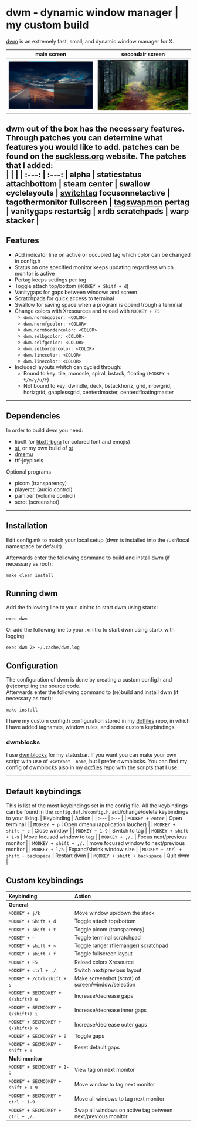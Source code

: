 # dwm - dynamic window manager | my custom build
[dwm](https://dwm.suckless.org/) is an extremely fast, small, and dynamic window manager for X.

| main screen | secondair screen |
| :---: | :---: |
| ![](images/screen1.png) | ![](images/screen2.png) |

dwm out of the box has the necessary features. Through patches you can determine what features you would like to add. patches can be found on the [suckless.org](https://dwm.suckless.org/patches/) website. The patches that I added:  
| | |
| :---: | :---: |
alpha | staticstatus
attachbottom | steam
center | swallow
cyclelayouts | [switchtag](https://github.com/bakkeby/patches/blob/master/dwm/dwm-switchtag-6.2.diff)
focusonnetactive | tagothermonitor
fullscreen | [tagswapmon](https://github.com/bakkeby/patches/blob/master/dwm/dwm-tagswapmon-6.2.diff)
pertag | vanitygaps
restartsig | xrdb
scratchpads | warp
stacker | 
---

## Features
+ Add indicator line on active or occupied tag which color can be changed in config.h
+ Status on one specified monitor keeps updating regardless which monitor is active 
+ Pertag keeps settings per tag
+ Toggle attach top/bottom (`MODKEY + Shitf + d`)
+ Vanitygaps for gaps between windows and screen
+ Scratchpads for quick access to terminal
+ Swallow for saving space when a program is opend trough a termnial
+ Change colors with Xresources and reload with `MODKEY + F5`
  + `dwm.normbgcolor: <COLOR>`
  + `dwm.normfgcolor: <COLOR>`
  + `dwm.normbordercolor: <COLOR>`
  + `dwm.selbgcolor: <COLOR>`
  + `dwm.selfgcolor: <COLOR>`
  + `dwm.selbordercolor: <COLOR>`
  + `dwm.linecolor: <COLOR>`
  + `dwm.linecolor: <COLOR>`
+ Included layouts whitch can cycled through:
  + Bound to key: tile, monocle, spiral, bstack, floating (`MODKEY + t/m/y/u/f`)
  + Not bound to key: dwindle, deck, bstackhoriz, grid, nrowgrid, horizgrid, gapplessgrid, centerdmaster, centerdfloatingmaster
---

## Dependencies
In order to build dwm you need:
+ libxft (or [libxft-bgra](https://aur.archlinux.org/packages/libxft-bgra/) for colored font and emojis)
+ [st](https://st.suckless.org/), or my own build of [st](https://github.com/arieboven/st)
+ [dmemu](https://tools.suckless.org/dmenu/)
+ ttf-joypixels

Optional programs
+ picom (transparency)
+ playerctl (audio control)
+ pamixer (volume control)
+ scrot (screenshot)
---

## Installation
Edit config.mk to match your local setup (dwm is installed into
the /usr/local namespace by default).

Afterwards enter the following command to build and install dwm (if
necessary as root):

    make clean install


## Running dwm
Add the following line to your .xinitrc to start dwm using startx:

    exec dwm

Or add the following line to your .xinitrc to start dwm using startx with logging:  

    exec dwm 2> ~/.cache/dwm.log


## Configuration
The configuration of dwm is done by creating a custom config.h
and (re)compiling the source code.  
Afterwards enter the following command to (re)build and install dwm (if
necessary as root):

    make install

I have my custom config.h configuration stored in my [dotfiles](https://github.com/arieboven/dotfiles/tree/master/.config/git) repo, in which I have added tagnames, window rules, and some custom keybindings.

### dwmblocks
I use [dwmblocks](https://github.com/torrinfail/dwmblocks) for my statusbar. If you want you can make your own script with use of `xsetroot -name`, but I prefer dwmblocks. You can find my config of dwmblocks also in my [dotfiles](https://github.com/arieboven/dotfiles/tree/master/.config/git) repo with the scripts that I use.

---

## Default keybindings
This is list of the most keybindings set in the config file. All the keybindings can be found in the `config.def.h`/`config.h`. add/change/delete keybindings to your liking. 
| Keybinding | Action |
| :--- | :--- |
| `MODKEY + enter` | Open terminal |
| `MODKEY + p` | Open dmenu (application laucher) |
| `MODKEY + shift + c` | Close window |
| `MODKEY + 1-9` | Switch to tag |
| `MODKEY + shift + 1-9` | Move focused window to tag |
| `MODKEY + ,/.` | Focus next/previous monitor |
| `MODKEY + shift + ,/.` | move focused window to next/previous monitor |
| `MODKEY + l/h` | Expand/shrink window size |
| `MODKEY + ctrl + shift + backspace` | Restart dwm |
| `MODKEY + shift + backspace` | Quit dwm |



## Custom keybindings
| Keybinding | Action |
| :--- | :--- |
|**General**|
| `MODKEY + j/k` | Move window up/down the stack |
| `MODKEY + Shift + d` | Toggle attach top/bottom |
| `MODKEY + shift + t` | Toggle picom (transparency) |
| `MODKEY + ~` | Toggle terminal scratchpad |
| `MODKEY + shift + ~` | Toggle ranger (filemanger) scratchpad |
| `MODKEY + shift + f` | Toggle fullscreen layout |
| `MODKEY + F5` | Reload colors Xresource |
| `MODKEY + ctrl + ,/.` | Switch next/previous layout |
| `MODKEY + /ctrl/shift + s` | Make screenshot (scrot) of screen/window/selection |
| `MODKEY + SECMODKEY + (/shift+) u` | Increase/decrease gaps |
| `MODKEY + SECMODKEY + (/shift+) i` | Increase/decrease inner gaps |
| `MODKEY + SECMODKEY + (/shift+) o` | Increase/decrease outer gaps |
| `MODKEY + SECMODKEY + 0` | Toggle gaps |
| `MODKEY + SECMODKEY + shift + 0` | Reset default gaps |
|**Multi monitor** |
| `MODKEY + SECMODKEY + 1-9` | View tag on next monitor |
| `MODKEY + SECMODKEY + shift + 1-9` | Move window to tag next monitor |
| `MODKEY + SECMODKEY + ctrl + 1-9` | Move all windows to tag next monitor |
| `MODKEY + SECMODKEY + ctrl + ,/.` | Swap all windows on active tag between next/previous monitor |
